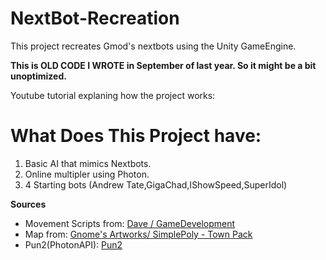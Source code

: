 # NextBot-Recreation
 This project recreates Gmod's nextbots using the Unity GameEngine.
 
 **This is OLD CODE I WROTE in September of last year. So it might be a bit unoptimized.**
 
 Youtube tutorial explaning how the project works:
 
 # What Does This Project have:
  1. Basic AI that mimics Nextbots.
  2. Online multipler using Photon.
  3. 4 Starting bots (Andrew Tate,GigaChad,IShowSpeed,SuperIdol)
 
 **Sources**
 * Movement Scripts from: [Dave / GameDevelopment](https://www.youtube.com/@davegamedevelopment)
 * Map from: [Gnome's Artworks/ SimplePoly - Town Pack](https://assetstore.unity.com/packages/3d/environments/simplepoly-town-pack-62400)
 * Pun2(PhotonAPI): [Pun2](https://assetstore.unity.com/packages/tools/network/pun-2-free-119922)
  
